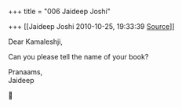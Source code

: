 +++
title = "006 Jaideep Joshi"

+++
[[Jaideep Joshi	2010-10-25, 19:33:39 [Source](https://groups.google.com/g/samskrita/c/EKRJgUqxc3w)]]



Dear Kamaleshji,  
  
Can you please tell the name of your book?  
  
Pranaams,  
Jaideep  



